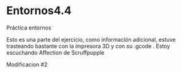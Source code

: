 # Entornos4.4
Práctica entornos

Esto es una parte del ejercicio, como información adicional, estuve trasteando bastante con la impresora 3D y con su .gcode .
Estoy escuchando Affection de Scruffpupple

Modificacion #2

